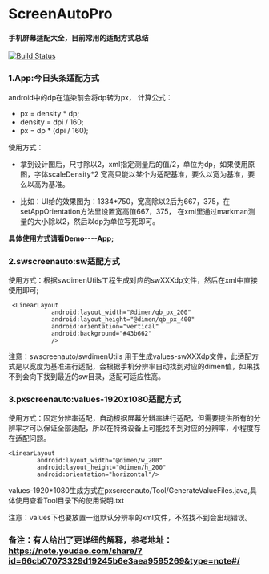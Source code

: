 # ScreenAutoPro

#### 手机屏幕适配大全，目前常用的适配方式总结

[![Build Status](https://travis-ci.org/Intervention/image.png?branch=master)](https://travis-ci.org/Intervention/image)

### 1.App:今日头条适配方式

android中的dp在渲染前会将dp转为px，
计算公式：
* px = density * dp;
* density = dpi / 160;
* px = dp * (dpi / 160);

使用方式：

* 拿到设计图后，尺寸除以2，xml指定测量后的值/2，单位为dp，如果使用原图，字体scaleDensity*2
宽高只能以某个为适配基准，要么以宽为基准，要么以高为基准。

* 比如：UI给的效果图为：1334*750，宽高除以2后为667，375，在setAppOrientation方法里设置宽高值667，375，
在xml里通过markman测量的大小除以2，然后以dp为单位写死即可。

<b>具体使用方式请看Demo----App;</b>

### 2.swscreenauto:sw适配方式

使用方式：根据swdimenUtils工程生成对应的swXXXdp文件，然后在xml中直接使用即可;

```
 <LinearLayout
            android:layout_width="@dimen/qb_px_200"
            android:layout_height="@dimen/qb_px_400"
            android:orientation="vertical"
            android:background="#43b662"
            />
```

注意：swscreenauto/swdimenUtils 用于生成values-swXXXdp文件，此适配方式是以宽度为基准进行适配，会根据手机分辨率自动找到对应的dimen值，如果找不到会向下找到最近的sw目录，适配可适应性高。


### 3.pxscreenauto:values-1920x1080适配方式

使用方式：固定分辨率适配，自动根据屏幕分辨率进行适配，但需要提供所有的分辨率才可以保证全部适配，所以在特殊设备上可能找不到对应的分辨率，小程度存在适配问题。

```
<LinearLayout
        android:layout_width="@dimen/w_200"
        android:layout_height="@dimen/h_200"
        android:orientation="horizontal"/>
```

values-1920*1080生成方式在pxscreenauto/Tool/GenerateValueFiles.java,具体使用查看Tool目录下的使用说明.txt

注意：values下也要放置一组默认分辨率的xml文件，不然找不到会出现错误。



### 备注：有人给出了更详细的解释，参考地址：https://note.youdao.com/share/?id=66cb07073329d19245b6e3aea9595269&type=note#/
